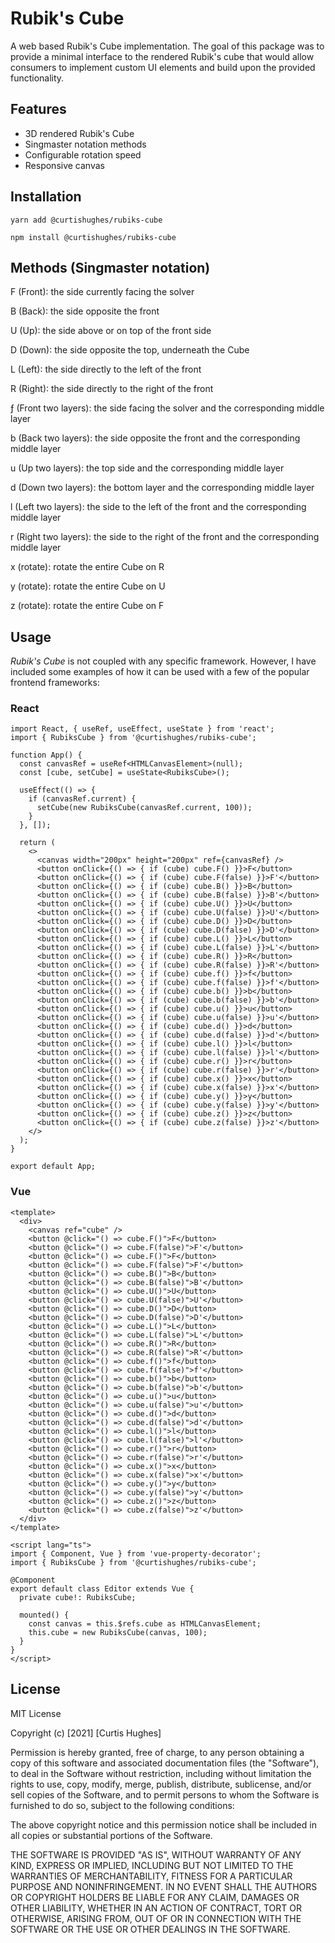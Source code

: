 # Rubik's Cube
A web based Rubik's Cube implementation. The goal of this package was to provide a minimal interface to the rendered Rubik's cube that would allow consumers to implement custom UI elements and build upon the provided functionality.

## Features
* 3D rendered Rubik's Cube
* Singmaster notation methods
* Configurable rotation speed
* Responsive canvas

## Installation
```
yarn add @curtishughes/rubiks-cube
```

```
npm install @curtishughes/rubiks-cube
```

## Methods (Singmaster notation)
F (Front): the side currently facing the solver

B (Back): the side opposite the front

U (Up): the side above or on top of the front side

D (Down): the side opposite the top, underneath the Cube

L (Left): the side directly to the left of the front

R (Right): the side directly to the right of the front

ƒ (Front two layers): the side facing the solver and the corresponding middle layer

b (Back two layers): the side opposite the front and the corresponding middle layer

u (Up two layers): the top side and the corresponding middle layer

d (Down two layers): the bottom layer and the corresponding middle layer

l (Left two layers): the side to the left of the front and the corresponding middle layer

r (Right two layers): the side to the right of the front and the corresponding middle layer

x (rotate): rotate the entire Cube on R

y (rotate): rotate the entire Cube on U

z (rotate): rotate the entire Cube on F

## Usage
*Rubik's Cube* is not coupled with any specific framework. However, I have included some examples of how it can be used with a few of the popular frontend frameworks:

### React
```tsx
import React, { useRef, useEffect, useState } from 'react';
import { RubiksCube } from '@curtishughes/rubiks-cube';

function App() {
  const canvasRef = useRef<HTMLCanvasElement>(null);
  const [cube, setCube] = useState<RubiksCube>();

  useEffect(() => {
    if (canvasRef.current) {
      setCube(new RubiksCube(canvasRef.current, 100));
    }
  }, []);

  return (
    <>
      <canvas width="200px" height="200px" ref={canvasRef} />
      <button onClick={() => { if (cube) cube.F() }}>F</button>
      <button onClick={() => { if (cube) cube.F(false) }}>F'</button>
      <button onClick={() => { if (cube) cube.B() }}>B</button>
      <button onClick={() => { if (cube) cube.B(false) }}>B'</button>
      <button onClick={() => { if (cube) cube.U() }}>U</button>
      <button onClick={() => { if (cube) cube.U(false) }}>U'</button>
      <button onClick={() => { if (cube) cube.D() }}>D</button>
      <button onClick={() => { if (cube) cube.D(false) }}>D'</button>
      <button onClick={() => { if (cube) cube.L() }}>L</button>
      <button onClick={() => { if (cube) cube.L(false) }}>L'</button>
      <button onClick={() => { if (cube) cube.R() }}>R</button>
      <button onClick={() => { if (cube) cube.R(false) }}>R'</button>
      <button onClick={() => { if (cube) cube.f() }}>f</button>
      <button onClick={() => { if (cube) cube.f(false) }}>f'</button>
      <button onClick={() => { if (cube) cube.b() }}>b</button>
      <button onClick={() => { if (cube) cube.b(false) }}>b'</button>
      <button onClick={() => { if (cube) cube.u() }}>u</button>
      <button onClick={() => { if (cube) cube.u(false) }}>u'</button>
      <button onClick={() => { if (cube) cube.d() }}>d</button>
      <button onClick={() => { if (cube) cube.d(false) }}>d'</button>
      <button onClick={() => { if (cube) cube.l() }}>l</button>
      <button onClick={() => { if (cube) cube.l(false) }}>l'</button>
      <button onClick={() => { if (cube) cube.r() }}>r</button>
      <button onClick={() => { if (cube) cube.r(false) }}>r'</button>
      <button onClick={() => { if (cube) cube.x() }}>x</button>
      <button onClick={() => { if (cube) cube.x(false) }}>x'</button>
      <button onClick={() => { if (cube) cube.y() }}>y</button>
      <button onClick={() => { if (cube) cube.y(false) }}>y'</button>
      <button onClick={() => { if (cube) cube.z() }}>z</button>
      <button onClick={() => { if (cube) cube.z(false) }}>z'</button>
    </>
  );
}

export default App;
```

### Vue
```vue
<template>
  <div>
    <canvas ref="cube" />
    <button @click="() => cube.F()">F</button>
    <button @click="() => cube.F(false)">F'</button>
    <button @click="() => cube.F()">F</button>
    <button @click="() => cube.F(false)">F'</button>
    <button @click="() => cube.B()">B</button>
    <button @click="() => cube.B(false)">B'</button>
    <button @click="() => cube.U()">U</button>
    <button @click="() => cube.U(false)">U'</button>
    <button @click="() => cube.D()">D</button>
    <button @click="() => cube.D(false)">D'</button>
    <button @click="() => cube.L()">L</button>
    <button @click="() => cube.L(false)">L'</button>
    <button @click="() => cube.R()">R</button>
    <button @click="() => cube.R(false)">R'</button>
    <button @click="() => cube.f()">f</button>
    <button @click="() => cube.f(false)">f'</button>
    <button @click="() => cube.b()">b</button>
    <button @click="() => cube.b(false)">b'</button>
    <button @click="() => cube.u()">u</button>
    <button @click="() => cube.u(false)">u'</button>
    <button @click="() => cube.d()">d</button>
    <button @click="() => cube.d(false)">d'</button>
    <button @click="() => cube.l()">l</button>
    <button @click="() => cube.l(false)">l'</button>
    <button @click="() => cube.r()">r</button>
    <button @click="() => cube.r(false)">r'</button>
    <button @click="() => cube.x()">x</button>
    <button @click="() => cube.x(false)">x'</button>
    <button @click="() => cube.y()">y</button>
    <button @click="() => cube.y(false)">y'</button>
    <button @click="() => cube.z()">z</button>
    <button @click="() => cube.z(false)">z'</button>
  </div>
</template>

<script lang="ts">
import { Component, Vue } from 'vue-property-decorator';
import { RubiksCube } from '@curtishughes/rubiks-cube';

@Component
export default class Editor extends Vue {
  private cube!: RubiksCube;

  mounted() {
    const canvas = this.$refs.cube as HTMLCanvasElement;
    this.cube = new RubiksCube(canvas, 100);
  }
}
</script>
```

## License
MIT License

Copyright (c) [2021] [Curtis Hughes]

Permission is hereby granted, free of charge, to any person obtaining a copy
of this software and associated documentation files (the "Software"), to deal
in the Software without restriction, including without limitation the rights
to use, copy, modify, merge, publish, distribute, sublicense, and/or sell
copies of the Software, and to permit persons to whom the Software is
furnished to do so, subject to the following conditions:

The above copyright notice and this permission notice shall be included in all
copies or substantial portions of the Software.

THE SOFTWARE IS PROVIDED "AS IS", WITHOUT WARRANTY OF ANY KIND, EXPRESS OR
IMPLIED, INCLUDING BUT NOT LIMITED TO THE WARRANTIES OF MERCHANTABILITY,
FITNESS FOR A PARTICULAR PURPOSE AND NONINFRINGEMENT. IN NO EVENT SHALL THE
AUTHORS OR COPYRIGHT HOLDERS BE LIABLE FOR ANY CLAIM, DAMAGES OR OTHER
LIABILITY, WHETHER IN AN ACTION OF CONTRACT, TORT OR OTHERWISE, ARISING FROM,
OUT OF OR IN CONNECTION WITH THE SOFTWARE OR THE USE OR OTHER DEALINGS IN THE
SOFTWARE.
